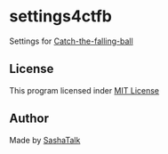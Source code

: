 # settings4ctfb

Settings for [Catch-the-falling-ball](https://github.com/m-a-prod/Catch-the-falling-ball)

## License

This program licensed inder [MIT License](LICENSE)

## Author

Made by [SashaTalk](https://me.sashatalk.ml/)
